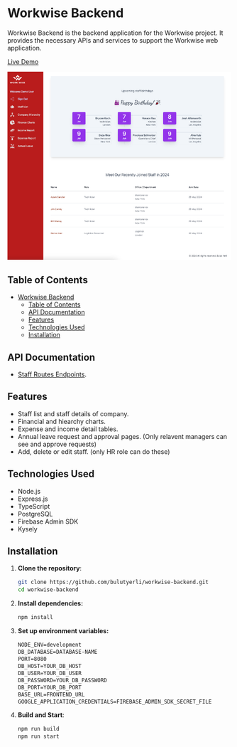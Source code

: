 # Workwise Backend

Workwise Backend is the backend application for the Workwise project. It provides the necessary APIs and services to support the Workwise web application.

[Live Demo](https://work-wisee.vercel.app/)

![Project Image](src/assets/homepage.png)

## Table of Contents

- [Workwise Backend](#workwise-backend)
  - [Table of Contents](#table-of-contents)
  - [API Documentation](#api-documentation)
  - [Features](#features)
  - [Technologies Used](#technologies-used)
  - [Installation](#installation)

## API Documentation

- [Staff Routes Endpoints](./staffRoutes.md).

## Features

- Staff list and staff details of company.
- Financial and hiearchy charts.
- Expense and income detail tables.
- Annual leave request and approval pages. (Only relavent managers can see and approve requests)
- Add, delete or edit staff. (only HR role can do these)

## Technologies Used

- Node.js
- Express.js
- TypeScript
- PostgreSQL
- Firebase Admin SDK
- Kysely

## Installation

1. **Clone the repository**:

   ```bash
   git clone https://github.com/bulutyerli/workwise-backend.git
   cd workwise-backend
   ```

2. **Install dependencies:**

   ```bash
   npm install
   ```

3. **Set up environment variables:**

   ```
   NODE_ENV=development
   DB_DATABASE=DATABASE-NAME
   PORT=8080
   DB_HOST=YOUR_DB_HOST
   DB_USER=YOUR_DB_USER
   DB_PASSWORD=YOUR_DB_PASSWORD
   DB_PORT=YOUR_DB_PORT
   BASE_URL=FRONTEND_URL
   GOOGLE_APPLICATION_CREDENTIALS=FIREBASE_ADMIN_SDK_SECRET_FILE
   ```

4. **Build and Start**:

   ```bash
   npm run build
   npm run start
   ```
